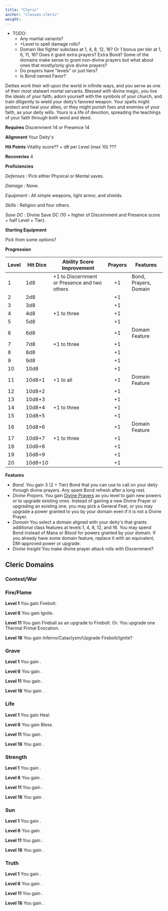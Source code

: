 ```yaml
---
title: "Cleric"
anchor: "classes-cleric"
weight:
---
```


- TODO:
  - Any martial variants?
  - +Level to spell damage rolls?
  - Domain like fighter subclass at 1, 4, 8, 12, 16? Or 1 bonus per tier at 1, 6, 11, 16? Does it grant extra prayers? Extra Bond? Some of the domains make sense to grant non-divine prayers but what about ones that mostly/only give divine prayers?
  - Do prayers have "levels" or just tiers?
  - Is Bond named Favor?

Deities work their will upon the world in infinite ways, and you serve as one of their most stalwart mortal servants. Blessed with divine magic, you live the ideals of your faith, adorn yourself with the symbols of your church, and train diligently to wield your deity’s favored weapon. Your spells might protect and heal your allies, or they might punish foes and enemies of your faith, as your deity wills. Yours is a life of devotion, spreading the teachings of your faith through both word and deed.

**Requires** Discernment 14 or Presence 14

**Alignment** Your Deity's

**Hit Points** Vitality score?? + d8 per Level (max 10) ???

**Recoveries** 4

**Proficiencies**

*Defenses*
: Pick either Physical or Mental saves.

*Damage*
: None.

*Equipment*
: All simple weapons, light armor, and shields.

*Skills*
: Religion and four others.

*Save DC*
: Divine Save DC (10 + higher of Discernment and Presence score + half Level + Tier).

**Starting Equipment**

Pick from some options?

**Progression**

| Level | Hit Dice | Ability Score Improvement | Prayers | Features |
|-------|----------|---------------------------|:--------:|----------|
| 1     |  1d8     | +1 to Discernment or Presence and two others | +1       | Bond, Prayers, Domain |
| 2     |  2d8     |                           | +1       |          |
| 3     |  3d8     |                           | +1       |          |
| 4     |  4d8     | +1 to three               | +1       |          |
| 5     |  5d8     |                           | +1       |          |
| 6     |  6d8     |                           | +1       | Domain Feature |
| 7     |  7d8     | +1 to three               | +1       |          |
| 8     |  8d8     |                           | +1       |          |
| 9     |  9d8     |                           | +1       |          |
| 10    | 10d8     |                           | +1       |          |
| 11    | 10d8+1   | +1 to all                 | +1       | Domain Feature |
| 12    | 10d8+2   |                           | +1       |          |
| 13    | 10d8+3   |                           | +1       |          |
| 14    | 10d8+4   | +1 to three               | +1       |          |
| 15    | 10d8+5   |                           | +1       |          |
| 16    | 10d8+6   |                           | +1       | Domain Feature |
| 17    | 10d8+7   | +1 to three               | +1       |          |
| 18    | 10d8+8   |                           | +1       |          |
| 19    | 10d8+9   |                           | +1       |          |
| 20    | 10d8+10  |                           | +1       |          |

**Features**

  - *Bond.* You gain 3 (2 + Tier) Bond that you can use to call on your deity through divine prayers. Any spent Bond refresh after a long rest.
  - *Divine Prayers.* You gain [Divine Prayers](#powers-divine-prayers) as you level to gain new powers or to upgrade existing ones. Instead of gaining a new Divine Prayer or upgrading an existing one, you may pick a General Feat, or you may upgrade a power granted to you by your domain even if it is not a Divine Prayer.
  - *Domain* You select a domain aligned with your deity's that grants additional class features at levels 1, 4, 8, 12, and 16. You may spend Bond instead of Mana or Blood for powers granted by your domain. If you already have some domain feature, replace it with an equivalent, DM-approved power or upgrade.
  - *Divine Insight* You make divine prayer attack rolls with Discernment?

## Cleric Domains

### Contest/War

### Fire/Flame

**Level 1** You gain Firebolt.

**Level 6** You gain Ignite.

**Level 11** You gain Fireball as an upgrade to Firebolt. Or: You upgrade one Thermal Primal Evocation.

**Level 16** You gain Inferno/Cataclysm/Upgrade Firebolt/Ignite?

### Grave

**Level 1** You gain .

**Level 6** You gain .

**Level 11** You gain .

**Level 16** You gain .

### Life

**Level 1** You gain Heal.

**Level 6** You gain Bless.

**Level 11** You gain .

**Level 16** You gain .

### Strength

**Level 1** You gain .

**Level 6** You gain .

**Level 11** You gain .

**Level 16** You gain .

### Sun

**Level 1** You gain .

**Level 6** You gain .

**Level 11** You gain .

**Level 16** You gain .

### Truth

**Level 1** You gain .

**Level 6** You gain .

**Level 11** You gain .

**Level 16** You gain .
